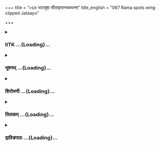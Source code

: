 +++
title = "०६७ जटायुषा सीतावृत्तान्तकथनम्"
title_english = "067 Rama spots wing clipped Jataayu"

+++
<div caption="श्रीराम-हरिसीताराममूर्ति-घनपाठिभ्यां वचनम्" class="audioEmbed" src="https://archive.org/download/Ramayana-recitation-Sriram-harisItArAmamUrti-Ghanapaati-v2/Kanda_3/Kanda_3_ARK-067-Jataayuvaa_Sitaa_Vruthantha_Kathanam.mp3"></div>

<div class="js_include collapsed" newlevelforh1="3" title="IITK" unfilled url="/purANam/rAmAyaNam/audIchya-pAThaH/iitk/3_araNyakANDam/05-sItAnveShaNam/067_jaTAyuShA_sItAvRttAntakathanam.md">
<details><summary><h3>IITK ...{Loading}...</h3></summary>

Rama and Lakshmana see the wounded Jatayu with wings clipped.



#### श्लोकः
##### मूलम्
पूर्वजोऽप्युक्तमात्रस्तु लक्ष्मणेन सुभाषितम्।  
सारग्राही महासारं प्रतिजग्राह राघवः॥3.67.1॥

##### शब्दार्थः
सारग्राही who can grasp the essence, राघवः Rama, पूर्वज अपि being elder, लक्ष्मणेन by Lakshmana, उक्तमात्रः तु only when told by, महासारम् the great essence, सुभाषितम् wise counsel, प्रतिजग्राह accepted.

##### आङ्ग्लानुवादः
Even though Rama was elder, he could grasp the quintessence of the wise counsel only after Lakshmana had said it.



#### श्लोकः
##### मूलम्
सन्निगृह्य महाबाहुः प्रवृत्तं कोपमात्मनः।  
अवष्टभ्य धनुश्चित्रं रामो लक्ष्मणमब्रवीत्॥3.67.2॥

##### शब्दार्थः
महाबाहुः longarmed, रामः Rama, प्रवृत्तम् risen, आत्मनः his own, कोपम् anger, सन्निगृह्य after restraining, चित्रम् wonderful, धनुः bow, अवष्टभ्य leaning over, लक्ष्मणम् to Lakshmana, अब्रवीत् said.

##### आङ्ग्लानुवादः
Restraining his anger, the longarmed Rama leaned over  his wonderful bow and spoke to Lakshmanaः



#### श्लोकः
##### मूलम्
किं करिष्यावहे वत्स क्व वा गच्छाव लक्ष्मण।  
केनोपायेन गच्छेयं सीतामिति विचिन्तय॥3.67.3॥

##### शब्दार्थः
वत्स O child, लक्ष्मण Lakshmana, किम् what, करिष्यावहे shall we do, क्व वा where do we, गच्छाव will go, सीताम् Sita, केन उपायेन by what means, गच्छेयम् may I reach, इति this, विचिन्तय think.

##### आङ्ग्लानुवादः
O dear Lakshmana, what shall we do? Where do we go ? Think of some means by which we can reach Sita.



#### श्लोकः
##### मूलम्
तं तथा परितापार्तं लक्ष्मणो राममब्रवीत्।  
इदमेव जनस्थानं त्वमन्वेषितुमर्हसि॥3.67.4॥  
राक्षसैर्बहुभिः कीर्णं नानाद्रुमलतायुतम्।

##### शब्दार्थः
तथा so, परितापार्तम् afflicted with grief, तं रामम् that Rama, लक्ष्मणः Lakshman, अब्रवीत् said, त्वम् you, बहुभिः many, राक्षसैः by demons, कीर्णम् full of, नानाद्रुमलतायुतम् covered with different trees and creepers, इमम् this, जनस्थानमेव Janasthna alone, अन्वेषितुम् to search, अर्हसि you should.

##### आङ्ग्लानुवादः
Lakshmana said to Rama, afflicted with grief, It is proper for you to (first) search in this Janasthana, covered with different kinds of trees and creepers, and teeming with demons.



#### श्लोकः
##### मूलम्
सन्तीह गिरिदुर्गाणि निर्दराः कन्दराणि च॥3.67.5॥  
गुहाश्च विविधा घोरा नानामृगगणाकुलाः।  
आवासाः किन्नराणां च गन्धर्वभवनानि च॥3.67.6॥

##### शब्दार्थः
इह here, गिरिदुर्गाणि difficult mountains, निर्दराः valleys, कन्दराणि च and caves, विविधाः many, घोराः terrific, नानामृगगणाकुलाः inhabited by different animals, गुहाश्च caverns, किन्नराणाम् of kinneras, आवासाः dwellingplaces, गन्धर्वभवनानि च mansions of gandharvas, सन्ति are.

##### आङ्ग्लानुवादः
Here are difficult mountains, caves, valleys, dreadful caves full of different animals, dwellingplaces of kinneras and mansions of gandharvas.



#### श्लोकः
##### मूलम्
तानि युक्तो मया सार्धं त्वमन्वेषितुमर्हसि।  
त्वद्विधा बुद्धिसम्पन्ना महात्मानो नरर्षभ॥3.67.7॥  
आपत्सु न प्रकम्पन्ते वायुवेगैरिवाचलाः।

##### शब्दार्थः
त्वम् you, युक्तः accompanied, मया सार्धम् along with me, तानि those, अन्वेषितुम् to search, अर्हसि it is proper for you, नरर्षभः great men, बुद्धिसम्पन्नाः endowed with wisdom, त्वद्धिधाः of your type, महात्मानः great people, वायुवेगैः speed of wind, अचलाः इव like mountains, न प्रकम्पन्ते are not shaken.

##### आङ्ग्लानुवादः
Accompanied by me you should search for her in those spots. Great people endowed with wisdom do not destabilise in difficulties just as mountains are not shaken by the speed of the wind.



#### श्लोकः
##### मूलम्
इत्युक्तस्तद्वनं सर्वं विचचार सलक्ष्मणः॥3.67.8॥  
क्रुद्धो रामश्शरं घोरं सन्धाय धनुषि क्षुरम्।

##### शब्दार्थः
क्रुद्धः becoming angry, रामः Rama, इति thus, उक्तः having been told, सलक्ष्मणः along with Lakskhmana , धनुषि in bow, घोरम् terrific, क्षुरं शरम् sharp arrows, सन्धाय fixing, सर्वम् all, तत् वनम् that forest, विचचार roamed.

##### आङ्ग्लानुवादः
Thus advised, the angry Rama fixed a sharp arrow to his bow and roamed in the forest accompanied by Lakshmana.



#### श्लोकः
##### मूलम्
ततः पर्वतकूटाभं महाभागं द्विजोत्तमम्॥3.67.9॥  
ददर्श पतितं भूमौ क्षतजार्द्रं जटायुषम्।

##### शब्दार्थः
ततः then, पर्वतकूटाभम् like a mountain top, महाभागम् great, द्विजोत्तमम् a wonderful bird, भूमौ on the ground, पतितम् fallen down, क्षतजार्द्रम् drenched with blood, जटायुषम्  Jatayu, ददर्श saw.

##### आङ्ग्लानुवादः
Then he saw the great Jatayu, a wonderful bird, looking like a mountain top, drenched in blood and fallen on the ground.



#### श्लोकः
##### मूलम्
तं दृष्ट्वा गिरिशृङ्गाभं रामो लक्ष्मणमब्रवीत्॥3.67.10॥  
अनेन सीता वैदेही भक्षिता नात्र संशयः।

##### शब्दार्थः
गिरिशृङ्गाभम् like a peak of the mountain, तम् him, दृष्ट्वा after seeing, रामः Rama, लक्ष्मणम् to Lakshmana, अब्रवीत् said, अनेन by him, वैदेही Vaidehi, सीता Sita, भक्षिता is eaten, अत्र in this case, संशयः doubt, न no.

##### आङ्ग्लानुवादः
On seeing Jatayu looking like the peak of a mountain, Rama said to Lakshmana, There is no doubt that this bird has devoured Vaidehi.



#### श्लोकः
##### मूलम्
गृध्ररूपमिदं रक्षो व्यक्तं भवति कानने॥3.67.11॥  
भक्षयित्वा विशालाक्षीमास्ते सीतां यथासुखम्।  
एनं वधिष्ये दीप्तास्यैर्घोरैर्बाणैरजिह्मगैः॥3.67.12॥

##### शब्दार्थः
इदम् this, रक्षः demon, गृध्ररूपम् in the guise of a vulture, कानने in the forest, भवति is, व्यक्तम् it is clear, विशालाक्षीम् largeeyed lady, सीताम् Sita, भक्षयित्वा after eating away, यथासुखम् happily, आस्ते relaxing, दीप्तास्यैः glowing tipped, घोरैः terrific, अजिह्मगैः by those which can go straight, बाणैः by darts, एनम् him, वधिष्ये l will kill.

##### आङ्ग्लानुवादः
This demon in the guise of a vulture has evidently eaten away the largeeyed Sita and is happily relaxing in the forest. With my terrific arrows with burning tips that can go straight I will kill him.



#### श्लोकः
##### मूलम्
इत्युक्त्वाभ्यपतद्गृध्रं सन्धाय धनुषि क्षुरम्।  
क्रुद्धो रामस्समुद्रान्तां कम्पयन्निव मेदिनीम्॥3.67.13॥

##### शब्दार्थः
रामः Rama, इति thus, उक्त्वा saying so, क्रुद्धः in anger, धनुषि on the bow, क्षुरम् sharp  arrow, सन्धाय after fixing, समुद्रान्ताम् extending up to the sea, मेदिनीम् the earth, कम्पयन्निव as though shaking, गृध्रम् vulture, अभ्यपतत् fell upon.

##### आङ्ग्लानुवादः
Having siad so, Rama took his bow, fixed the sharp arrow, and aimed at the vulture. The seabound earth trembled.



#### श्लोकः
##### मूलम्
तं दीनं दीनया वाचा सफेनं रुधिरं वमन्।  
अभ्यभाषत पक्षी तु रामं दशरथात्मजम्॥3.67.14॥

##### शब्दार्थः
पक्षी तु but the bird, सफेनम् foamy, रुधिरम् blood, वमन् vomitting, दीनम् in a piteous way, तं him, दशरथात्मजम् Dasaratha's son, रामम् Rama, दीनया pathetic, वाचा with word, अभ्यभाषत spoke these words.

##### आङ्ग्लानुवादः
But the vulture who was in a piteous state, vomitting foamy blood, spoke these words pathetically to Rama, son of Dasarathaः



#### श्लोकः
##### मूलम्
यामोषधिमिवायुष्मन्नन्वेषसि महावने।  
सा देवी मम च प्राणा रावणेनोभयं हृतम्॥3.67.15॥

##### शब्दार्थः
आयुष्मन् longlived one, याम् whom, महावने in this great forest, ओषधिमिव like herbal medicine, अन्वेषसि you are searching , सा देवी that queen, मम my, प्राणाः च life also, उभयम् both, रावणेन by Ravana, हृतम् is taken away.

##### आङ्ग्लानुवादः
O Longlived one  she who you are searching in the forest like herbal medicine has been carried away by Ravana along with my life.



#### श्लोकः
##### मूलम्
त्वया विरहिता देवी लक्ष्मणेन च राघव।  
ह्रियमाणा मया दृष्टा रावणेन बलीयसा॥3.67.16॥

##### शब्दार्थः
राघव Rama, त्वया by you, लक्ष्मणेन च and by Lakshmana, विरहिता separated, देवी qeeen, बलीयसा by the powerful, रावणेन by Ravana, ह्रियमाणा taken away, मया I have, दृष्टा seen.

##### आङ्ग्लानुवादः
I have seen her snatched from you and from Lakshmana and carried off by powerful Ravana.



#### श्लोकः
##### मूलम्
सीतामभ्यवपन्नोऽहं रावणश्च रणे मया।  
विध्वंसितरथश्चात्र पातितो धरणीतले॥3.67.17॥

##### शब्दार्थः
अहम् I, सीताम् Sita, अभ्यवपन्नः descended down, मया by me, रावणश्च Ravana, विध्वंसितरथः with his chariot destroyed, अत्र in this place, धरणीतले on this ground, पातितः I fell down.

##### आङ्ग्लानुवादः
I descended down to protect Sita, and in the battle with Ravana his chariot destroyed fell down here on the ground.



#### श्लोकः
##### मूलम्
एतदस्य धनुर्भग्नमेतदस्य शरावरम्।  
अयमस्य रथो राम भग्नसाङ्ग्रामिको मया॥3.67.18॥

##### शब्दार्थः
राम Rama, एतत् this, अस्य his, भग्नम् broken, धनुः bow, एतत् this, अस्य his, शरावरम् quiver, अयम् this, मया by me, भग्नः shattered, अस्य his, साङ्ग्रामिकः battle, रथः chariot.

##### आङ्ग्लानुवादः
O Rama this is his broken bow, this is his quiver and this is his warchariot all devastated by me.



#### श्लोकः
##### मूलम्
अयं तु सारथिस्तस्य मत्पक्षनिहतो युधि।  
परिश्रान्तस्य मे पक्षौ छित्त्वा खड्गेन रावणः॥3.67.19॥  
सीतामादाय वैदेहीमुत्पपात विहायसम्।  
रक्षसा निहतं पूर्वं न मां हन्तुं त्वमर्हसि॥3.67.20॥

##### शब्दार्थः
अयं तु he is, युधि in the battle, मत्पक्षनिहतः killed by my wings, तस्य सारथिः his charioteer, रावणः Ravana, परिश्रान्तस्य an exhausted one, मे my, पक्षौ both wings, खड्गेन with a sword, छित्त्वा having cut, वैदेहीम् Vaidehi, सीताम् Sita, आदाय after taking, विहायसम् into the sky, उत्पपात flew up, रक्षसा by Ravana, पूर्वम् earlier, निहतम् slain, माम् me, त्वम् you, हन्तुम् to kill, नार्हसि not proper.

##### आङ्ग्लानुवादः
He is Ravana's charioteer slain by my wings in the battle.  As I was exhausted in the encounter Ravana clipped my wings,  took Sita, and flew into the sky. You need not kill me. I am already slain by the demon.



#### श्लोकः
##### मूलम्
रामस्तस्य तु विज्ञाय बाष्पपूर्णमुखस्तदा।  
द्विगुणीकृततापार्तस्सीतासक्तां प्रियां कथाम्॥3.67.21॥

##### शब्दार्थः
तदा then, रामः Rama, तस्य his, सीतासक्ताम् about Sita, प्रियाम् dear, कथाम् facts, विज्ञाय having, बाष्पपूर्णमुखः face full of tears, द्विगुणीकृततापार्तः  helpless and pitiable due to redoubled sorrow.

##### आङ्ग्लानुवादः
Having known from Jatayu the story of his beloved Sita, Rama was full of tears, his grief redoubled.



#### श्लोकः
##### मूलम्
गृध्रराजं परिष्वज्य परित्यज्य महद्धनुः।  
निपपातावशो भूमौ रुरोद सहलक्ष्मणः॥3.67.22॥

##### शब्दार्थः
महत् great, धनुः bow, परित्यज्य giving up, गृध्रराजम् king of birds, परिष्वज्य embracing, अवशः despondent, भूमौ on the ground, निपपात fell down, सहलक्ष्मणः along with Lakshmana, रुरोद cried.

##### आङ्ग्लानुवादः
Rama dropped the bow and embraced the king of birds. He fell down despondent on the ground and began crying along with Lakshmana.



#### श्लोकः
##### मूलम्
एकमेकायने दुर्गे निश्श्वसन्तं कथञ्चन।  
समीक्ष्य दुःखिततरो रामस्सौमित्रिमब्रवीत्॥3.67.23॥

##### शब्दार्थः
दुर्गे in a place difficult to reach, एकायने in a solitary place, एकम् lonely, कथञ्चन with great difficulty, निश्श्वसन्तम् sighing, समीक्ष्य on observing, रामः Rama, दुःखिततरः overcome by greater grief, सौमित्रिम् Saumitri, अब्रवीत् said.

##### आङ्ग्लानुवादः
Rama saw Jatayu breathing with difficulty in that solitary, inaccessible place.Overcome by greater grief  he said to Lakshmanaः



#### श्लोकः
##### मूलम्
राज्यं भ्रष्टं वने वासस्सीता नष्टा हतो द्विजः।  
ईदृशीयं ममालक्ष्मीर्निर्दहेदपि पावकम्॥3.67.24॥

##### शब्दार्थः
राज्यम् kingdom, भ्रष्टम् expelled, वने forest, वासः dwelling, सीता Sita, नष्टा lost, द्विजः Jatayu, हतः is slain, मम me, ईदृशी this kind of, अलक्ष्मीः bad luck, पावकमपि even fire, निर्दहेत्  it will burn.

##### आङ्ग्लानुवादः
I have been expelled from the kingdom. I am made to stay in the forest. I have lost Sita (my beloved wife). This bird (who was my wellwisher) has been slain. Such misfortune will burn even fire.



#### श्लोकः
##### मूलम्
सम्पूर्णमपि चेदद्य प्रविशेयं महोदधिम्।  
सोऽपि नूनं ममालक्ष्म्या विशुष्येत्सरितांपतिः॥3.67.25॥

##### शब्दार्थः
अद्य now, सम्पूर्णम् full, महोदधिम् अपि even the great sea also, प्रविशेयं चेत् if I enter, सः that, सरितां पतिः अपि even the lord of rivers, sea, मम me, अलक्ष्मा misfortune, विशुष्येत् will dry up.

##### आङ्ग्लानुवादः
Now if I enter even the great sea, the lord of the rivers filled with water, it will also dry up due to my misfortune.



#### श्लोकः
##### मूलम्
नास्त्यभाग्यतरो लोके मत्तोऽस्मिन्सचराचरे।  
येनेयं महती प्राप्ता मया व्यसनवागुरा॥3.67.26॥

##### शब्दार्थः
येन मया by me this way, इयम् this kind, महती great, व्यसनवागुरा snare of misfortunes, प्राप्ता attained, मत्तः more than me, अभाग्यतरः more unlucky, सचराचरे among animate and inanimate, अस्मिन् in this, लोके world, नास्ति not there.

##### आङ्ग्लानुवादः
In this world of the animate and the inanimate there is no one more unfortunate than me fallen into the trap of adversities.



#### श्लोकः
##### मूलम्
अयं पितृवयस्यो मे गृध्रराजो जरान्वितः।  
शेते विनिहतो भूमौ मम भाग्यविपर्ययात्॥3.67.27॥

##### शब्दार्थः
मे my, पितृवयस्यः father's friend, जरान्वितः in old age, अयम् he is, गृध्रराजः king of birds, मम of me, भाग्यविपर्ययात् by my misfortune, विनिहतः was slain, भूमौ ground, शेते lying.

##### आङ्ग्लानुवादः
This aged king of birds is my father's friend. To my illluck, he is struck down and is lying on the ground.



#### श्लोकः
##### मूलम्
इत्येवमुक्त्वा बहुशो राघवस्सहलक्ष्मणः।  
जटायुषं च पस्पर्श पितृस्नेहं विदर्शयन्॥3.67.28॥

##### शब्दार्थः
राघवः Rama, इत्येवम् in this manner, बहुशः many times, उक्त्वा after telling, सहलक्ष्मणः along with Lakshmana, पितृस्नेहम् filiat affection, विदर्शयन् showing, जटायुषम् Jatayu, पस्पर्श caressed.

##### आङ्ग्लानुवादः
Saying such words and showing filial affection, he caressed Jatayu repeatedly with Lakshmana.



#### श्लोकः
##### मूलम्
निकृत्तपक्षं रुधिरावसिक्तं स गृध्रराजं परिरभ्य रामः।  
क्व मैथिली प्राणसमा ममेति विमुच्य वाचं निपपात भूमौ॥3.67.29॥

##### शब्दार्थः
सः रामः that Rama, निकृत्तपक्षम् severed wings, रुधिरावसिक्तम् drenched in blood, गृध्रराजम् king of vultures, परिरभ्य hugging, मम my, प्राणसमा equal to my life, मैथिली Maithili, क्व where, इति this, वाचम् speaking, विमुच्य भूमौ leaving the ground, निपपात fell down.

##### आङ्ग्लानुवादः
Rama hugged the king of vultures with servered wings, drenched in blood and asking him where Sita who was as dear to him as his life was, he dropped him and fell down on the ground.  

#### समाप्तिः
 श्रीमद्रामायणे वाल्मीकीय आदिकाव्ये अरण्यकाण्डे सप्तषष्टितमस्सर्गः॥  
Thus ends the sixtyseventh sarga of Aranyakanda of the holy Ramayana the first epic composed by sage Valmiki.

</details>
</div>
<div class="js_include collapsed" newlevelforh1="3" title="भूषणम्" unfilled url="/purANam/rAmAyaNam/audIchya-pAThaH/TIkA/bhUShaNa_iitk/3_araNyakANDam/05-sItAnveShaNam/067_jaTAyuShA_sItAvRttAntakathanam.md">
<details><summary><h3>भूषणम् ...{Loading}...</h3></summary>



पूर्वजो ऽप्युक्तमात्रस्तु लक्ष्मणेन सुभाषितम् ।  

सारग्राही महासारं प्रतिजग्राह राघवः  ॥  ३।६७।१  ॥   

अथ लक्ष्मणवाक्यप्रतिष्ठापितधैर्यो रामो युद्धभूमेर्दक्षिणतः किञ्चिद्दूरे
गृध्रराजं दृष्ट्वा रोदिति सप्तषष्टितमे पूर्वजो ऽपीत्यादि । राघवः पूर्वजो
ऽपि लक्ष्मणेन कनिष्ठेन सुभाषितं युक्तियुक्ततयोक्तं वाक्यम् उक्तमात्रस्तु
उक्तमात्र एव जग्राह । "बालादपि सुभाषितम्" इति स्मृतेः । स्वयमुपदेष्टा
कथमन्योक्तं जग्राहेत्यत्राह सारग्राहीति । कथमस्य वाक्यस्य सारवत्त्वं
तत्राह महासारमिति  ॥  ३।६७।१  ॥   

  

सन्निगृह्य महाबाहुः प्रवृत्तं कोपमात्मनः ।  

अवष्टभ्य धनुश्चित्रं रामो लक्ष्मणमब्रवीत्  ॥  ३।६७।२  ॥   

सन्निगृह्येति । स्पष्टम्  ॥  ३।६७।२  ॥   

  

किं करिष्यावहे वत्स क्व वा गच्छाव लक्ष्मण ।  

केनोपायेन पश्येयं सीतामिति विचन्तय  ॥  ३।६७।३  ॥   

पश्येयं पश्येव  ॥  ३।६७।३  ॥   

  

तं तथा परितापार्तं लक्ष्मणो राममब्रवीत् ।  

इदमेव जनस्थानं त्वमन्वेषितुमर्हसि ।  

राक्षसैर्बहुभिः कीर्णं नानाद्रुमलतायुतम्  ॥  ३।६७।४  ॥   

तमिति सार्धश्लोक एकान्वयः  ॥  ३।६७।४  ॥   

  

सन्तीह गिरिदुर्गाणि निर्दराः कन्दराणि व ।  

गुहाश्च विविधा घोरा नानामृगगणाकुलाः  ॥  ३।६७।५  ॥   

आवासाः किन्नराणां च गन्धर्वभवनानि च ।  

तानि युक्तो मया सार्धं त्वमन्वेषितुर्महसि  ॥  ३।६७।६  ॥   

इह जनस्थाने । गिरिगतानि दुर्गाणि, गन्तुमशक्यप्रदेशा इत्यर्थः । निर्दराः
विदीर्णपाषाणाः । कन्दराणि पाषाणसन्धयः । गुहाः देवखातबिलानि । युक्तः
सन्नद्धः  ॥  ३।६७।५,६  ॥   

  

त्वद्विधा बुद्धिसम्पन्ना महात्मानो नरर्षभ ।  

आपत्सु न प्रकम्पन्ते वायुवेगैरिवाचलाः  ॥  ३।६७।७  ॥   

न प्रकम्पन्ते न चञ्चलचित्ता भवन्तीत्यर्थः  ॥  ३।६७।७  ॥   

  

इत्युक्तस्तद्वनं सर्वं विचचार सलक्ष्मणः ।  

क्रुद्धो रामः शरं घोरं सन्धाय धनुषि क्षुरम्  ॥  ३।६७।८  ॥   

क्षुरं क्षिरप्राख्यं शरम् । सीताया अदर्शनात् क्रोधः  ॥  ३।६७।८  ॥   

  

ततः पर्वतकूटाभं महाभागं द्विजोत्तमम् ।  

ददर्श पतितं भूमौ क्षतजार्द्रं जटायुषम्  ॥  ३।६७।९  ॥   

कूटः शृङ्गम् । महाभागं महाभाग्यम् । स्वाम्यर्थे त्यक्तशरीरत्वात् ।
द्विजोत्तमं पक्षिश्रेष्ठम् । "दन्तविप्राण्डजा द्विजाः" इत्यमरः । क्षतजं
रुधिरम्  ॥  ३।६७।९  ॥   

  

तं दृष्ट्वा गिरिशृङ्गाभं रामो लक्ष्मणमब्रवीत् ।  

अनेन सीता वैदेही भक्षिता नात्र संशसः  ॥  ३।६७।१०  ॥   

भक्षिता रुधिरार्द्रत्वादिति भावः  ॥  ३।६७।१०  ॥   

  

गृध्ररूपमिदं रक्षो व्यक्तं भवति कानने ।  

भक्षयित्वा विशालाक्षीमास्ते सीतां यथासुखम्  ॥  ३।६७।११  ॥   

गृध्रस्य रुपमिव रूपं यस्य तत्तथा  ॥  ३।६७।११  ॥   

  

एनं वधिष्ये दीप्तास्यैर्घोरैर्बाणैरजिह्मगैः  ॥  ३।६७।१२  ॥   

एनमित्यर्धमेकं वाक्यम् । अजिह्मम् अकुण्ठम् अवक्रं वा गच्छन्तीत्यजिह्मगाः
तैः  ॥  ३।६७।१२  ॥   

  

इत्युक्त्वा ऽभ्यपतद् गृध्रं सन्धाय धनुषि क्षुरम् ।  

क्रुद्धो रामः समुद्रान्तां कम्पयन्निव मेदिनीम्  ॥  ३।६७।१३  ॥   

अभ्यपतत् अभिमुखं गतः । समुद्रान्तां समुद्रपर्यन्ताम्  ॥  ३।६७।१३  ॥   

  

तं दीनं दीनया वाचा सफेनं रुधिरं वमन् ।  

अभ्यभाषत पक्षी तु रामं दशरथात्मजम्  ॥  ३।६७।१४  ॥   

दशरथात्मजमिति सम्बन्धोक्तिः  ॥  ३।६७।१४  ॥   

  

यामोषधिमिवायुष्मन्नन्वेषसि महावने ।  

सा देवी मम च प्राणा रावणेनोभयं हृतम्  ॥  ३।६७।१५  ॥   

यथा महौषध्यन्वेषिणः प्रतिवनमन्वषन्ते तथा यामस्मिन् विस्तीर्णे वने
ऽन्वेषसि । "एषृ गतौ" इत्यस्माद्व्यत्ययेन परस्मैपदम् । नित्यं
प्राणसमेत्युक्ता सा देवी मम प्राणाश्च उभयं रावणेन हृतम्, मम प्राणान्
हृतप्रायान् कृत्वा सीतां रावणो हृतवानित्यर्थः । खरवधादिना रामबलं
ज्ञात्वाप्यस्थाने भयशङ्कितया रामस्यायुः प्रार्थयते आयुष्मन्निति  ॥ 
३।६७।१५  ॥   

  

त्वया विरहिता देवी लक्ष्मणेन च राघव ।  

ह्रियमाणा मया दृष्टा रावणेन बलीयसा  ॥  ३।६७।१६  ॥   

त्वयेति स्पष्टम्  ॥  ३।६७।१६  ॥   

  

सीतामभ्यवपन्नोहं रावणश्च रणे मया ।  

विध्वंसितरथश्चात्र पातितो धरणीतले  ॥  ३।६७।१७  ॥   

अभ्यवपन्नः आभिमुख्येन गतः । ह्रियमाणां सीतामवलोक्य तदभिमुखमागत इत्यर्थः
। रावणश्च विध्वंसितरथः सन् अत्र धरणीतले पातितः, रथाद्भ्रंशितः इत्यर्थः
 ॥  ३।६७।१७  ॥   

  

एतदस्य धनुर्भग्नमेतदस्य शरावरम् ।  

अयमस्य रथो राम भग्नः साङ्ग्रामिको मया  ॥  ३।६७।१८  ॥   

भग्नमेतद्धनुः अस्य रावणस्य सम्बन्धि । एवमुत्तरत्रापि योज्यम् । शरावरं
वर्म तूर्णीरं वा  ॥  ३।६७।१८  ॥   

  

अयं तु सारथिस्तस्य मत्पक्षनिहतो युधि  ॥  ३।६७।१९  ॥   

अयं त्वित्यर्धमेकम्  ॥  ३।६७।१९  ॥   

  

परिश्रान्तस्य मे पक्षौ छित्त्वा खङ्गेन रावणः ।  

सीतामादाय वैदेहीमुत्पपात विहायसम्  ॥  ३।६७।२०  ॥   

वैदेहीं जनकेन सम्यक् परिपोषिताम्  ॥  ३।६७।२०  ॥   

  

रक्षसा निहतं पूर्वं न मां हन्तुं त्वमर्हसि  ॥  ३।६७।२१  ॥   

रक्षसेत्यर्धमेकम्  ॥  ३।६७।२१  ॥   

  

रामस्तस्य तु विज्ञाय बाष्पपूर्णमुखस्तदा ।  

द्विगुणीकृततापार्तः सीतासक्तां प्रियां कथाम्  ॥  ३।६७।२२  ॥   

तस्य गृध्रस्य सम्बन्धिनीं सीताविषयकथां विज्ञाय श्रुत्वा द्विगुणीकृतेन
गृध्रवधेन द्विरावर्तितेन तापेन आर्तः पीडितः, अभूदिति शेषः  ॥  ३।६७।२२
 ॥   

  

गृध्रराजं परिष्वज्य परित्यज्य महद्धनुः ।  

निपपातावशो भूमौ रुरोद सहलक्ष्मणः  ॥  ३।६७।२३  ॥   

अवशः मूर्च्छित इत्यर्थः । रुरोद क्रमादिति शेषः  ॥  ३।६७।२३  ॥   

  

एकमेकायने दुर्गे निःश्वसन्तं कथञ्चन ।  

समीक्ष्य दुःखिततरो रामः सौमित्रिमब्रवीत्  ॥  ३।६७।२४  ॥   

एकम् असहायं सहायरहितं दयया संरक्षकपथिकजनरहितमित्यर्थः । एकायने एकस्य
मार्गे । "अयनं वर्म मार्गाध्व" इत्यमरः । एकपद्यामित्यर्थः । दुर्गे इतः
परमपि केनचिद्गन्तुमशक्ये इति दुःखहेत्वतिरेकोक्तिः । निःश्वसन्तं
गृध्रराजमिति शेषः  ॥  ३।६७।२४  ॥   

  

राज्याद्भ्रंशो वने वासः सीता नष्टा द्विजो हतः ।  

ईदृशीयं ममालक्ष्मीर्निर्दहेदपि पावकम्  ॥  ३।६७।२५  ॥   

यद्यपि "न चास्य महतीं लक्ष्मीं राज्यनाशो ऽपकर्षति" "वनवासो महोदयः" इति
अभिमततमतया प्रोक्तौ राज्यनाशवनवासौ तथापि सम्प्रति सीता
विश्लेषकारित्वाज्जटायुवियोगफलकत्वाच्च तावेवानर्थकरौ जातावित्याह
राज्यादिति । राज्याद्भ्रंशः हठात् लब्धराज्यस्य विच्युतिः । वने वासः
राज्यभ्रंशे ऽपि राज्ये भिक्षुकवृत्तयापि स्थातुं शक्यं तदपि न लब्धम् ।
सीता नष्टा वनवासेप्यभिमतजनविश्लेषाभावे सुखेनावस्थातुं शक्यं तदपि नास्ति
। हतो द्विजः अभिमतजनविश्लेषे ऽपि बन्धुजनसन्निधौ शोको निर्वापयितुं शक्यः
स च निवृत्तः । ईदृशी एतादृशदुःखपर्यवसायिनी मम अलक्ष्मीः दौर्भाग्यम् ।
पावकमपि निर्दहेत् सर्ववस्तुदाहकमपि दहेत्, सदा विश्लेषप्रसक्तिशून्यं
लक्ष्मणमपि विश्लेषयेदिति भावः  ॥  ३।६७।२५  ॥   

  

सम्पूर्णमपि चेदद्य प्रतरेयं महोदधिम् ।  

सो ऽपि नूनं ममालक्ष्म्या विशुष्येत्सरितां पतिः  ॥  ३।६७।२६  ॥   

प्रतरेयं तापशान्तये प्लवेयं चेत्  ॥  ३।६७।२६  ॥   

  

नास्त्यभाग्यतरो लोके मत्तो ऽस्मिन् सचराचरे ।  

येनेयं महती प्राप्ता मया व्यसनवागुरा  ॥  ३।६७।२७  ॥   

व्यसनं वागुरेव व्यसनवागुरा । "वागुरा मृगबन्धिनी" इत्यमरः  ॥  ३।६७।२७  ॥   

  

अयं पितृवयस्यो मे गृध्रराजो जरान्वितः ।  

शेते विनिहतो भूमौ मम भाग्यविपर्ययात्  ॥  ३।६७।२८  ॥   

पितुर्वयस्यः सखा  ॥  ३।६७।२८  ॥   

  

इत्येवमुक्त्वा बहुशो राघवः सहलक्ष्मणः ।  

जाटयुषं च पस्पर्श पितृस्नेहं विदर्शयन्  ॥  ३।६७।२९  ॥   

पितरीव स्नेहः पितृस्नेहः  ॥  ३।६७।२९  ॥   

  

निकृत्तपक्षं रुधिरावसिक्तं स गृध्रराजं परिरभ्य रामः ।  

क्व मैथिली प्राणसमा ममेति विमुच्य वाचं निपपात भूमौ  ॥  ३।६७।३०  ॥   

इत्यार्षे श्रीरामायणे वाल्मीकीये आदिकाव्ये श्रीमदारण्यकाण्डे
सप्तषष्टितमः सर्गः  ॥  ६७  ॥   

रामः वाचं विमुच्य उक्त्वेत्यर्थः । अस्मिन् सर्गे एकोनत्रिंशच्छ्लोकाः  ॥ 
३।६७।३०  ॥   

इति श्रीगोविन्दराजविरचिते श्रीरामायणभूषणे रत्नमेखलाख्याने
आरण्यकाण्डव्याख्याने सप्तषष्टितमः सर्गः  ॥  ६७  ॥   



</details>
</div>
<div class="js_include collapsed" newlevelforh1="3" title="शिरोमणी" unfilled url="/purANam/rAmAyaNam/audIchya-pAThaH/TIkA/shiromaNI_iitk/3_araNyakANDam/05-sItAnveShaNam/067_jaTAyuShA_sItAvRttAntakathanam.md">
<details><summary><h3>शिरोमणी ...{Loading}...</h3></summary>



लक्ष्मणवचनश्रवणानन्तरकालिकं रामवृत्तान्तमाह--पूर्वज इत्यादिभिः ।
लक्ष्मणेनोक्तं वाक्यं यस्मै सः सारग्राही पूर्वजो राघवो रामः महासारम्
अतिसारांशयुक्तं लक्ष्मणेन सुभाषितं प्रतिजग्राह, लक्ष्मणेनेत्युभयान्वयि
 ॥  ३।६७।१  ॥   

  

स इति । महाबाहू रामः प्रवृद्धमात्मनो रोषं निगृह्य धनुरवष्टभ्य च
लक्ष्मणमब्रवीत्  ॥  ४।६७।२  ॥   

  

तद्वचनाकारमाह--किमित्यादिभिः । इह वने सीतां केनोपायेन पश्येयमिति
विचिन्तय  ॥  ३।६७।३  ॥   

  

तमिति । तथा परितापार्तं रामं लक्ष्मणो ऽब्रवीत् ।
तद्वाक्याकारमाह--जनस्थानमेव त्वमन्वेषितुमर्हसि  ॥  ३।६७।४  ॥   

  

तदेव सहेतुकमाह--राक्षसैरित्यादिभिः । राक्षसैः कीर्णं युक्तं द्रुमलतायुतं
जनस्थानमस्तीति शेषः । इह अस्मिन् जनस्थाने गिर्यादीनि सन्ति तानि
अन्वेषितुमर्हसि । सार्धश्लोकद्वयमेकान्वयि । तत्र गिरिदुर्गाणीत्यस्य
गिरिगतदुर्गमस्थानानीत्यर्थः । निर्दराः विदीर्णाः शिलाः कन्दराणि
गिरिसंधयः, गुहाः पर्वतवर्तिवासयोग्यखातविशेषाः  ॥  ३।६७।५६  ॥   

  

त्वदिति । बुद्धिसंपन्नाः त्वद्विधाः त्वां विदधति ते त्वत्सेवका इत्यर्थः,
अत एव महात्मानो नरर्षभाः वायुवेगैरचलाः पर्वता इव आपत्सु न प्रकम्पन्ते
नाभिभवन्ति । अर्धद्वयमेकान्वयि  ॥  ३।६७।७  ॥   

  

इतीति । सलक्ष्मणः लक्ष्मणसहितः क्रुद्धः क्रुधं जहाति सः त्यक्तकोपो रामः
क्षुरं क्षुरसदृशं तीक्ष्णं शरं धनुषि संधाय वनं विचचार  ॥  ३।६७।८  ॥   

  

तत इति । ततः विचरणोपक्रमणानन्तरं पर्वतकूटाभं पर्वतशृङ्गसदृशं द्विजोत्तमं
पक्षिश्रेष्ठं क्षतजार्द्रं रुधिख्याप्तं जटायुषं ददर्श  ॥  ३।६७।९  ॥   

  

तमिति । तं जटायुषं दृष्ट्वा रामो ऽब्रवीत् । अर्धं पृथक्  ॥  ३।६७।१०  ॥   

  

तद्वचनाकारमाह--अनेनेति । इदं गृध्ररूपं वस्तु यदि रक्षो राक्षसस्तर्हि
अनेन रक्षसा भक्षिता सीता अत्र अस्योदरे भ्रमति भ्रमेत् संशयो न ।
यदीत्यध्याहृतम् भ्रमतीत्यनेन तस्याः नित्यात्वं सूचितं
तेनैतदुदरान्निर्गच्छेदिति संभावना व्यञ्जिता  ॥  ३।६७।११  ॥   

  

भक्षयित्वेति । यथा यदि सीतां भक्षयित्वा आस्ते अयमिति शेषः, तदा अजिह्मगैः
ऋजुप्रवेशकर्तृभिः शरैः एनं सुखं वधिष्ये  ॥  ३।६७।१२  ॥   

  

इतीति । धनुषि शरं संधायोपलक्षितो रामः इत्युक्त्वा मेदिनीं चालयन्निव
द्रष्टुमभ्यपतत् अभिमुखमगच्छत्  ॥  ३।६७।१३  ॥   

  

तमिति । पक्षी जटायुः सफेनं रुधिरं वमन् सन् दीनं क्षीणत्वेन प्रतीयमानं
रामं दीनया वाचा अभ्यभाषत  ॥  ३।६७।१४  ॥   

  

तद्भाषणप्रकारमाह--यामिति । हे आयुष्मन् याम् औषधीमिव महावने अन्वेषसि सा
देवी सीता मम प्राणाश्च उभयमेतद्द्वयं रावणेन हृतम्  ॥  ३।६७।१५  ॥   

  

तत्प्रकारमाह--त्वयेति । त्वया लक्ष्मणेन च रहिता अत एव रावणेन ह्रियमाणा
देवी सीता मया दृष्टा  ॥  ३।६७।१६  ॥   

  

स्वप्राणापहरणे निमित्तं बोधयन्नाह--सीतामिति । हे प्रभो अहं
सीतामभ्यवपन्नः तदा ऽ ऽक्रोशश्रवणमात्रेण तत्संमुखं प्राप्तः अत एव
विध्वंसितरथच्छत्रो रावणः धरणीतले पतितः पातितः मयेति शेषः  ॥  ३।६७।१७  ॥   

  

एतदिति । भग्नं भिन्नम्  ॥  ३।६७।१८  ॥   

  

अयमिति । तस्य रावणस्य भुवि पतितो ऽयं सारथिस्तु मत्पक्षनिहतः । अर्धं
पृथक्--परीति । परिश्रान्तस्य मे पक्षौ रावणः छित्त्वा सीतामादाय च
विहायसमाकाशमुत्पपात । अतो रक्षसा पूर्वं निहितं मां हन्तुं त्वं नार्हसि ।
सार्धश्लोक एकान्वयी  ॥  ३।६७।१९२०  ॥   

  

राम इति । रामः सर्वाभिरामदाता सहलक्ष्मणः लक्ष्मणसहितो
द्विगुणीकृततापार्तः द्वौ संभोगपोषकत्वभक्ततापापहारकत्वरूपौ गुणौ यस्मिन्स
द्विगुणः अद्विगुणो द्विगुणः कृतः यस्तापस्तेनार्तो युक्तः धीरतरो ऽपि रामः
गृध्रराजं विज्ञाय तस्योच्चारितां सीतासक्तां सीतासंबन्धिनीमत एव प्रियां
कथां च विज्ञाय गृध्रराजं परिष्वज्य महद्धनुः परित्यज्य च अवशः सन् भूमौ
निपपात रुरोद च । श्लोकद्वयमेकान्वयि  ॥  ३।६७।२१२२  ॥   

  

एकमिति । एकायने एक एव अयने यस्मिन् एकमात्रजनगम्ये अत एव कृछ्रे देशे
पतितमिति शेषः, मुहुर्मुहुर्निःश्वसन्तम् एकमसहायं जटायुषं समीक्ष्य
दुःखितो रामः सौमित्रिमब्रवीत् । ऽएकायने दुर्गेऽ इति तीर्थपाठः  ॥  ३।६७।२३
 ॥   

  

तद्वचनाकारमाह--राज्यमिति । राज्यं राज्याभिषेको भ्रष्टं वने वासो जात इति
शेषः, या पावकमपि दहेत् ईदृशी ममालक्ष्मीः मस्य मधुसूदनस्य मा लक्ष्मीः
तस्या अपि लक्ष्मीः इयं बुद्धिस्था सीता नष्टा अपहरणेन अदृश्यत्वं
प्राप्ता, द्विजः सहायकपक्षी मृतो मृतप्रायः ऽमो यमे समये ऽपि स्याद्विषे च
मधुसूदनेऽ इति मेदिनी  ॥  ३।६७।२४  ॥   

  

संपूर्णमिति । पतिः सर्वेषां नियन्ता ऽहं संपूर्णां सरितां नदीं संपूर्णं
महोदधिं महासमुद्रं च ममालक्ष्म्या मधुसूदनलक्ष्मीलक्ष्म्या सहितो ऽत्
निरन्तरं वनपर्यटनशीलो ऽहं चेत् यदि इच्छामि तदा प्रतरेयं विशुष्ये शोषयामि
च अतः येन रक्षसा हेतुभूतेन महती इयं व्यसनवागुरा दुःखरूपमृगादिवबन्धनजालं
मया कर्त्रा प्राप्ता प्रापिता तस्मान्मत्त उन्मत्तः अभाग्यतरश्च लोके
नास्ति, एतेन स शीघ्रं ध्रुवं नङ्क्ष्यतीति सूचितम् । श्लोकद्वयमेकान्वयि
 ॥  ३।६७।२५२६  ॥   

  

तदेव द्रढयन्नाह--अयमिति । मे पितुर्वयस्यः सखा निहतो निहतप्रायो ऽयं
गृध्रराजः भाग्यविपर्ययात् हननकर्तुर्भाग्यवैपरीत्यात् एव ममाग्रे शेते  ॥ 
३।६७।२७  ॥   

  

इतीति । राघवो जटायुषं पस्पर्श  ॥  ३।६७।२८  ॥   

  

निकृत्तेति । निकृत्तौ छिन्नौ पक्षौ यस्य तं गृध्रराजं परिगृह्य क्व
मैथिलीति वाचं विमुच्योच्चार्येत्यर्थः भूमौ निपपात  ॥  ३।६७।२९  ॥   

  

इति श्रीमद्वाल्मीकीयरामायणव्याख्याने रामायणशिरोमणावारण्यकाण्डे
सप्तषष्टितमः सर्गः  ॥  ३।६७  ॥   

  



</details>
</div>
<div class="js_include collapsed" newlevelforh1="3" title="तिलकम्" unfilled url="/purANam/rAmAyaNam/audIchya-pAThaH/TIkA/tilaka_iitk/3_araNyakANDam/05-sItAnveShaNam/067_jaTAyuShA_sItAvRttAntakathanam.md">
<details><summary><h3>तिलकम् ...{Loading}...</h3></summary>



पूर्वजो ऽपि रामो लक्ष्मणेन सुभाषितं यथा भवति तथोक्तवाक्यस्तद्वाक्यस्य
महासारं सयुक्तिकत्वात्सारांशम्  ॥  ३।६७।१४  ॥   

  

इह जनस्थाने गिरिगतानि दुर्गाणि गन्तुमशक्यदेशाः सन्तीत्यर्थः । निर्दरा
विदीर्णपाषाणाः  ॥  ३।६७।५८  ॥   

  

क्षुरं तद्वन्निशितं शरमित्यर्थः । तं संधाय विचचारेत्यन्वयः  ॥  ३।६७।९१३
 ॥   

  

सफेनं फेनसहितम् । दीनदीनयातिशयितदीनया दीनसदृशा वा  ॥  ३।६७।१४  ॥   

  

ओषधीमिव संजीवनौषधीमिव । अन्वेषस्यन्वेषसे  ॥  ३।६७।१५,१६  ॥   

  

अहं सीतामभ्यवपन्नः सीतापरित्राणमुद्दिश्याभिगतः । मया रावणश्च रणे
विध्वंसितरथच्छत्रो धरणीतले पतितश्च कृतः  ॥  ३।६७।१७२०  ॥   

  

तस्य स्वरूपं विज्ञाय । सीतासक्तां सीतासंवद्धां कथां च श्रुत्वा  ॥ 
३।६७।२१  ॥   

  

द्विगुणीकृततापार्तः सीतावियोगजो जटायुवधजस्तापश्चेति तापस्य द्वैगुण्यम्,
तेनार्तो बभूवेति शेषः  ॥  ३।६७।२२  ॥   

  

एकमसहायम् । एकस्मिन्नूर्ध्वंतालक्षणे ऽयने श्वासमार्गे ऽत एव कृच्छ्रे
मुहुर्मुहुर्निःश्वसन्तमिति कतकसंमतपाठे ऽर्थः । ऽएकमेकायने दुर्गे
निःश्वसन्तं कथंचनऽ इति पाठे दुर्गे लताकण्टकसंकीर्ण एकायने एकमार्गे
पतित्वा कथंचन निःश्वसन्तं मृतप्रायमित्यर्थ इति तीर्थः  ॥  ३।६७।२३  ॥   

  

ममालक्ष्मीर्मद्दुष्कर्मसंबद्धा ऽलक्ष्मीः पावकं सर्वदाहकमपि दहेत्
मच्छ्रियमित्यर्थः  ॥  ३।६७।२४  ॥   

  

एतद्दुःखपरितापशान्तये संपूर्णं महोदधिमपि प्रतरेयं तदा सो ऽपि सरितां
पतिर्नूनं निश्चयेन ममालक्ष्म्या विशुष्येत्  ॥  ३।६७।२५  ॥   

  

येनाभाग्येन । वागुरा मृगादिबन्धनजालम्  ॥  ३।६७।२६  ॥   

  

पितुर्वयस्यः सखा  ॥  ३।६७।२७  ॥   

  

पितृस्नेहं पितरीव स्नेहम्  ॥  ३।६७।२८,२९  ॥   

  

इति श्रीरामाभिरामे श्रीरामीये रामायणतिलके वाल्मीकीय आदिकाव्ये
ऽरण्यकाण्डे सप्तषष्टितमः सर्गः  ॥  ३।६७  ॥   

  



</details>
</div>
<div class="js_include collapsed" newlevelforh1="3" title="द्राविडपाठः" unfilled url="/purANam/rAmAyaNam/drAviDapAThaH/3_araNyakANDam/05-sItAnveShaNam/067_jaTAyuShA_sItAvRttAntakathanam.md">
<details><summary><h3>द्राविडपाठः ...{Loading}...</h3></summary>


पूर्वजोऽप्युक्तमात्रस्तु लक्ष्मणेन सुभाषितम्।  
सारग्राही महासारं प्रतिजग्राह राघवः ॥ 3.67.1 ॥   
सन्निगृह्य महाबाहुः प्रवृत्तं कोपमात्मनः।  
अवष्टभ्य धनुश्चित्रं रामो लक्ष्मणमब्रवीत् ॥ 3.67.2 ॥   
किं करिष्यावहे वत्स क्व वा गच्छाव लक्ष्मण।  
केनोपायेन पश्येयं सीतामिति विचन्तय ॥ 3.67.3 ॥   
इदमेव जनस्थानं त्वमन्वेषितुमर्हसि।  
राक्षसैर्बहुभिः कीर्णं नानाद्रुमलतायुतम् ॥ 3.67.4 ॥   
सन्तीह गिरिदुर्गाणि निर्दराः कन्दराणि व।  
गुहाश्च विविधा घोरा नानामृगगणाकुलाः ॥ 3.67.5 ॥   
आवासाः किन्नराणां च गन्धर्वभवनानि च।  
तानि युक्तो मया सार्धं त्वमन्वेषितुर्महसि ॥ 3.67.6 ॥   
त्वद्विधा बुद्धिसम्पन्ना महात्मानो नरर्षभ।  
आपत्सु न प्रकम्पन्ते वायुवेगैरिवाचलाः ॥ 3.67.7 ॥   
इत्युक्तस्तद्वनं सर्वं विचचार सलक्ष्मणः।  
क्रुद्धो रामः शरं घोरं सन्धाय धनुषि क्षुरम् ॥ 3.67.8 ॥   
ततः पर्वतकूटाभं महाभागं द्विजोत्तमम्।  
ददर्श पतितं भूमौ क्षतजार्द्रं जटायुषम् ॥ 3.67.9 ॥   
तं दृष्ट्वा गिरिशृङ्गाभं रामो लक्ष्मणमब्रवीत्।  
अनेन सीता वैदेही भक्षिता नात्र संशसः ॥ 3.67.10 ॥   
गृध्ररूपमिदं रक्षो व्यक्तं भवति कानने।  
भक्षयित्वा विशालाक्षीमास्ते सीतां यथासुखम् ॥ 3.67.11 ॥   
एनं वधिष्ये दीप्तास्यैर्घोरैर्बाणैरजिह्मगैः ॥ 3.67.12 ॥   
इत्युक्त्वाऽभ्यपतद् गृध्रं सन्धाय धनुषि क्षुरम्।  
क्रुद्धो रामः समुद्रान्तां कम्पयन्निव मेदिनीम् ॥ 3.67.13 ॥   
तं दीनं दीनया वाचा सफेनं रुधिरं वमन्।  
अभ्यभाषत पक्षी तु रामं दशरथात्मजम् ॥ 3.67.14 ॥   
यामोषधिमिवायुष्मन्नन्वेषसि महावने।  
सा देवी मम च प्राणा रावणेनोभयं हृतम् ॥ 3.67.15 ॥   
त्वया विरहिता देवी लक्ष्मणेन च राघव।  
ह्रियमाणा मया दृष्टा रावणेन बलीयसा ॥ 3.67.16 ॥   
सीतामभ्यवपन्नोहं रावणश्च रणे मया।  
विध्वंसितरथश्चात्र पातितो धरणीतले ॥ 3.67.17 ॥   
एतदस्य धनुर्भग्नमेतदस्य शरावरम्।  
अयमस्य रथो राम भग्नः साङ्ग्रामिको मया ॥ 3.67.18 ॥   
अयं तु सारथिस्तस्य मत्पक्षनिहतो युधि ॥ 3.67.19 ॥   
परिश्रान्तस्य मे पक्षौ छित्त्वा खङ्गेन रावणः।  
सीतामादाय वैदेहीमुत्पपात विहायसम् ॥ 3.67.20 ॥   
रक्षसा निहतं पूर्वं न मां हन्तुं त्वमर्हसि ॥ 3.67.21 ॥   
रामस्तस्य तु विज्ञाय बाष्पपूर्णमुखस्तदा।  
द्विगुणीकृततापार्तः सीतासक्तां प्रियां कथाम् ॥ 3.67.22 ॥   
गृध्रराजं परिष्वज्य परित्यज्य महद्धनुः।  
निपपातावशो भूमौ रुरोद सहलक्ष्मणः ॥ 3.67.23 ॥   
एकमेकायने दुर्गे निःश्वसन्तं कथञ्चन।  
समीक्ष्य दुःखिततरो रामः सौमित्रिमब्रवीत् ॥ 3.67.24 ॥   
राज्याद्भ्रंशो वने वासः सीता नष्टा द्विजो हतः।  
ईदृशीयं ममालक्ष्मीर्निर्दहेदपि पावकम् ॥ 3.67.25 ॥   
सम्पूर्णमपि चेदद्य प्रतरेयं महोदधिम्।  
सोऽपि नूनं ममालक्ष्म्या विशुष्येत्सरितां पतिः ॥ 3.67.26 ॥   
नास्त्यभाग्यतरो लोके मत्तोऽस्मिन् सचराचरे।  
येनेयं महती प्राप्ता मया व्यसनवागुरा ॥ 3.67.27 ॥   
अयं पितृवयस्यो मे गृध्रराजो जरान्वितः।  
शेते विनिहतो भूमौ मम भाग्यविपर्ययात् ॥ 3.67.28 ॥   
इत्येवमुक्त्वा बहुशो राघवः सहलक्ष्मणः।  
जाटयुषं च पस्पर्श पितृस्नेहं विदर्शयन् ॥ 3.67.29 ॥   
निकृत्तपक्षं रुधिरावसिक्तं स गृध्रराजं परिरभ्य रामः।  
क्व मैथिली प्राणसमा ममेति विमुच्य वाचं निपपात भूमौ ॥ 3.67.30 ॥   

</details>
</div>
